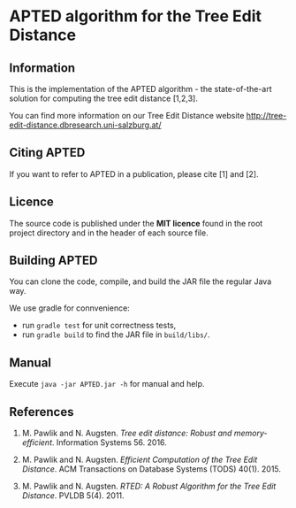 # APTED algorithm for the Tree Edit Distance

## Information

This is the implementation of the APTED algorithm - the state-of-the-art
solution for computing the tree edit distance [1,2,3].

You can find more information on our Tree Edit Distance website 
http://tree-edit-distance.dbresearch.uni-salzburg.at/

## Citing APTED

If you want to refer to APTED in a publication, please cite [1] and [2]. 

## Licence

The source code is published under the **MIT licence** found in the root project 
directory and in the header of each source file.

## Building APTED

You can clone the code, compile, and build the JAR file the regular Java way.

We use gradle for connvenience:
- run `gradle test` for unit correctness tests,
- run `gradle build` to find the JAR file in `build/libs/`.

## Manual

Execute `java -jar APTED.jar -h` for manual and help.

## References

1. M. Pawlik and N. Augsten. *Tree edit distance: Robust and memory-
   efficient*. Information Systems 56. 2016.

2. M. Pawlik and N. Augsten. *Efficient Computation of the Tree Edit 
   Distance*. ACM Transactions on Database Systems (TODS) 40(1). 2015.

3. M. Pawlik and N. Augsten. *RTED: A Robust Algorithm for the Tree Edit 
   Distance*. PVLDB 5(4). 2011.